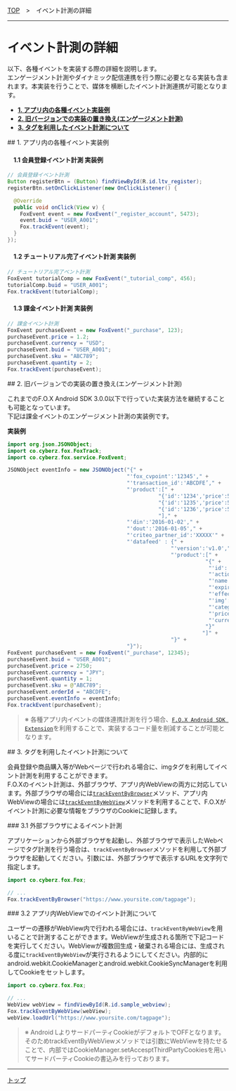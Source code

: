 [TOP](../../README.md)　>　イベント計測の詳細

---

# イベント計測の詳細

以下、各種イベントを実装する際の詳細を説明します。<br>
エンゲージメント計測やダイナミック配信連携を行う際に必要となる実装も含まれます。本実装を行うことで、媒体を横断したイベント計測連携が可能となります。

* **[1. アプリ内の各種イベント実装例](#each_event_sample)**
* **[2. 旧バージョンでの実装の置き換え(エンゲージメント計測)](#continuity)**
* **[3. タグを利用したイベント計測について](#track_by_tag)**

<div id="each_event_sample"></div>
## 1. アプリ内の各種イベント実装例

#### 　1.1 会員登録イベント計測 実装例

```java
// 会員登録イベント計測
Button registerBtn = (Button) findViewById(R.id.ltv_register);
registerBtn.setOnClickListener(new OnClickListener() {

  @Override
  public void onClick(View v) {
    FoxEvent event = new FoxEvent("_register_account", 5473);
    event.buid = "USER_A001";
    Fox.trackEvent(event);
  }
});
```

#### 　1.2 チュートリアル完了イベント計測 実装例

```java
// チュートリアル完了ベント計測
FoxEvent tutorialComp = new FoxEvent("_tutorial_comp", 456);
tutorialComp.buid = "USER_A001";
Fox.trackEvent(tutorialComp);
```

#### 　1.3 課金イベント計測 実装例

```java
// 課金イベント計測
FoxEvent purchaseEvent = new FoxEvent("_purchase", 123);
purchaseEvent.price = 1.2;
purchaseEvent.currency = "USD";
purchaseEvent.buid = "USER_A001";
purchaseEvent.sku = "ABC789";
purchaseEvent.quantity = 2;
Fox.trackEvent(purchaseEvent);
```

<div id="continuity"></div>
## 2. 旧バージョンでの実装の置き換え(エンゲージメント計測)

これまでのF.O.X Android SDK 3.0.0以下で行っていた実装方法を継続することも可能となっています。<br>
下記は課金イベントのエンゲージメント計測の実装例です。

**実装例**

```java
import org.json.JSONObject;
import co.cyberz.fox.FoxTrack;
import co.cyberz.fox.service.FoxEvent;

JSONObject eventInfo = new JSONObject("{" +
                                      "'fox_cvpoint':'12345'," +
                                      "'transaction_id':'ABCDFE’," +
                                      "'product':[" +
                                                "{'id':'1234','price':550,'quantity':1}," +
                                                "{'id':'1235','price':550,'quantity':2}," +
                                                "{'id':'1236','price':550,'quantity':2}" +
                                                "]," +
                                      "'din':'2016-01-02'," +
                                      "'dout':'2016-01-05'," +
                                      "'criteo_partner_id':'XXXXX'" +
                                      "'datafeed' : {" +
                                                    "'version':'v1.0'," +
                                                    "'product':[" +
                                                               "{" +
                                                                "'id':'12345'" +
                                                                "'action':'U'" +
                                                                "'name':'icecreame'" +
                                                                "'expire':'2016-10-31'" +
                                                                "'effective':'2016-04-01'" +
                                                                "'img':'http://pngimg.com/upload/ice_cream_PNG5099.png'" +
                                                                "'category1':'food'" +
                                                                "'price':'2750'" +
                                                                "'currency':'JPY'"
                                                               "}"
                                                              "]" +
                                                    "}" +
                                      "}");
FoxEvent purchaseEvent = new FoxEvent("_purchase", 12345);
purchaseEvent.buid = "USER_A001";
purchaseEvent.price = 2750;
purchaseEvent.currency = "JPY";
purchaseEvent.quantity = 1;
purchaseEvent.sku = @"ABC789";
purchaseEvent.orderId = "ABCDFE";
purchaseEvent.eventInfo = eventInfo;
Fox.trackEvent(purchaseEvent);
```

> ※ 各種アプリ内イベントの媒体連携計測を行う場合、[`F.O.X Android SDK Extension`](https://github.com/cyber-z/fox-android-sdk-extension/blob/master/doc/lang/ja/README.md)を利用することで、実装するコード量を削減することが可能となります。

<div id="track_by_tag"></div>
## 3. タグを利用したイベント計測について

会員登録や商品購入等がWebページで行われる場合に、imgタグを利用してイベント計測を利用することができます。<br>
F.O.Xのイベント計測は、外部ブラウザ、アプリ内WebViewの両方に対応しています。外部ブラウザの場合には[`trackEventByBrowser`](../sdk_api/README.md#fox)メソッド、アプリ内WebViewの場合には[`trackEventByWebView`](../sdk_api/README.md#fox)メソッドを利用することで、F.O.Xがイベント計測に必要な情報をブラウザのCookieに記録します。

<div id="track_by_browser"></div>
### 3.1 外部ブラウザによるイベント計測

アプリケーションから外部ブラウザを起動し、外部ブラウザで表示したWebページでタグ計測を行う場合は、`trackEventByBrowser`メソッドを利用して外部ブラウザを起動してください。引数には、外部ブラウザで表示するURLを文字列で指定します。

```java
import co.cyberz.fox.Fox;

// ...
Fox.trackEventByBrowser("https://www.yoursite.com/tagpage");
```

<div id="track_by_webview"></div>
### 3.2 アプリ内WebViewでのイベント計測について

ユーザーの遷移がWebView内で行われる場合には、`trackEventByWebView`を用いることで計測することができます。WebViewが生成される箇所で下記コードを実行してください。WebViewが複数回生成・破棄される場合には、生成される度に`trackEventByWebView`が実行されるようにしてください。内部的にandroid.webkit.CookieManagerとandroid.webkit.CookieSyncManagerを利用してCookieをセットします。

```java
import co.cyberz.fox.Fox;

// ...
WebView webView = findViewById(R.id.sample_webview);
Fox.trackEventByWebView(webView);
webView.loadUrl("https://www.yoursite.com/tagpage");
```

> ※ Android LよりサードパーティCookieがデフォルトでOFFとなります。 そのためtrackEventByWebViewメソッドでは引数にWebViewを持たせることで、内部ではCookieManager.setAccesptThirdPartyCookiesを用いてサードパーティCookieの書込みを行っております。

---
[トップ](../../README.md)
